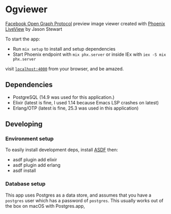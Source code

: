 # Ogviewer

[Facebook Open Graph Protocol](https://ogp.me/) preview image viewer created with
[Phoenix LiveView](https://github.com/phoenixframework/phoenix_live_view) by Jason Stewart

To start the app:

  * Run `mix setup` to install and setup dependencies
  * Start Phoenix endpoint with `mix phx.server` or inside IEx with `iex -S mix phx.server`

visit [`localhost:4000`](http://localhost:4000) from your browser, and be amazed.


## Dependencies

- PostgreSQL (14.9 was used for this application.)
- Elixir (latest is fine, I used 1.14 because Emacs LSP crashes on latest)
- Erlang/OTP (latest is fine, 25.3 was used in this application)

## Developing

### Environment setup

To easily install development deps, install [ASDF](https://asdf-vm.com/) then:

- asdf plugin add elixir
- asdf plugin add erlang
- asdf install

### Database setup

This app uses Postgres as a data store, and assumes that you have a `postgres` user
which has a password of `postgres`. This usually works out of the box on macOS with
Postgres.app,

